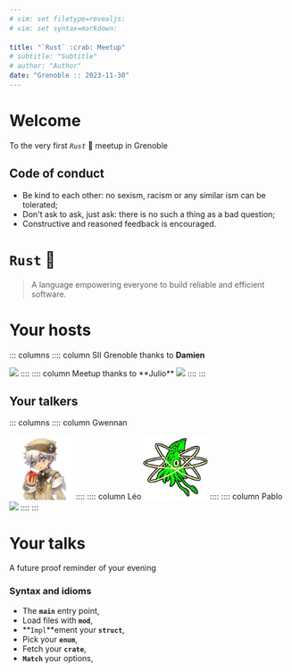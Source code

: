 ```yaml
---
# vim: set filetype=revealjs:
# vim: set syntax=markdown:

title: "`Rust` :crab: Meetup"
# subtitle: "Subtitle"
# author: "Author"
date: "Grenoble :: 2023-11-30"
---
```


# Welcome

To the very first *`Rust`* :crab: meetup in Grenoble

## Code of conduct

* Be kind to each other: no sexism, racism or any similar ism can be tolerated;
* Don't ask to ask, just ask: there is no such a thing as a bad question;
* Constructive and reasoned feedback is encouraged.

# `Rust` :crab:

> A language empowering everyone to build reliable and efficient software.

# Your hosts

::: columns
:::: column
SII Grenoble thanks to **Damien**

<img src="https://upload.wikimedia.org/wikipedia/fr/7/72/SII_logo.jpg" style="width:25vw;">
::::
:::: column
Meetup thanks to **Julio**

<img src="https://upload.wikimedia.org/wikipedia/commons/6/6b/Meetup_Logo.png" style="width:18vw;">
::::
:::

## Your talkers

::: columns
:::: column
Gwennan

<img src="./img/Gwennan.jpg" style="width:12vw;">
::::
:::: column
Léo

<img src="./img/NuclearSquid.png" style="width:12vw;">
::::
:::: column
Pablo

<img src="https://pcoves.gitlab.io/processed_images/pcoves.7c2945c5eb9e3ec1.webp" style="width:10vw;">
::::
:::

# Your talks

A future proof reminder of your evening

### Syntax and idioms

* The **`main`** entry point,
* Load files with **`mod`**,
* **`Impl`**ement your **`struct`**,
* Pick your **`enum`**,
* Fetch your **`crate`**,
* **`Match`** your options,

